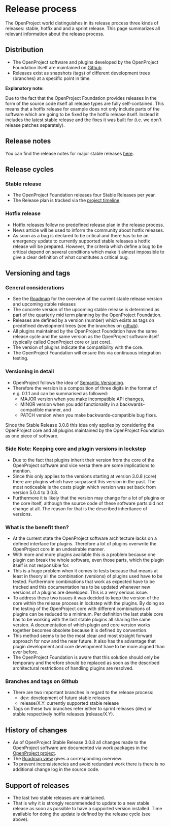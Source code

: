 # Release process

The OpenProject world distinguishes in its release process three kinds of releases: stable, hotfix and and a sprint release. This page summarizes all relevant information about the release process.

## Distribution

* The OpenProject software and plugins developed by the OpenProject Foundation itself are maintained on [Github](https://github.com/opf).
* Releases exist as snapshots (tags) of different development trees (branches) at a specific point in time.

**Explanatory note:**

Due to the fact that the OpenProject Foundation provides releases in the form of the source code itself all release types are fully self-contained. This means that a hotfix release for example does not only include parts of the software which are going to be fixed by the hotfix release itself. Instead it includes the latest stable release and the fixes it was built for (i.e. we don't release patches separately).

## Release notes

You can find the release notes for major stable releases [here](https://www.openproject.org/release-notes/).

## Release cycles

### Stable release

* The OpenProject Foundation releases four Stable Releases per year.
* The Release plan is tracked via the [project timeline](https://community.openproject.com/projects/openproject/timelines/36).

### Hotfix release

* Hotfix releases follow no predefined release plan in the release process.
* News article will be used to inform the community about hotfix releases.
* As soon as a bug is declared to be critical and there has to be an emergency update to currently supported stable releases a hotfix release will be prepared. However, the criteria which define a bug to be critical depend on several conditions which make it almost impossible to give a clear definition of what constitutes a critical bug.
 
## Versioning and tags

### General considerations

* See the [Roadmap](https://community.openproject.com/projects/openproject/roadmap) for the overview of the current stable release version and   upcoming stable releases
* The concrete version of the upcoming stable release is determined as part of the quarterly mid term planning by the OpenProject Foundation.
* Releases are defined by a version (number) which exists as tags on predefined development trees (see the branches on [github](https://github.com/opf/openproject/releases)).
* All plugins maintained by the OpenProject Foundation have the same release cycle and the same version as the OpenProject software itself (typically called OpenProject core or just core).
* The version of plugins indicate the compatibility with the core.
* The OpenProject Foundation will ensure this via continuous integration testing.

### Versioning in detail

* OpenProject follows the idea of [Semantic Versioning](http://semver.org/).
* Therefore the version is a composition of three digits in the format of e.g. 0.1.1 and can be summarised as followed:
  * MAJOR version when you make incompatible API changes,
  * MINOR version when you add functionality in a backwards-compatible manner, and
  * PATCH version when you make backwards-compatible bug fixes.

Since the Stable Release 3.0.8 this idea only applies by considering the OpenProject core and all plugins maintained by the OpenProject Foundation as one piece of software.

### Side Note: Keeping core and plugin versions in lockstep

* Due to the fact that plugins inherit their version from the core of the OpenProject software and vice versa there are some implications to mention.
* Since this only applies to the versions starting at version 3.0.8 (core) there are plugins which have surpassed this version in the past. The most noticeable is the costs plugin which version was set back from version 5.0.4 to 3.0.8.
* Furthermore it is likely that the version may change for a lot of plugins or the core itself, although the source code of these software parts did not change at all. The reason for that is the described inheritance of versions.
 
### What is the benefit then?

* At the current state the OpenProject software architecture lacks on a defined interface for plugins. Therefore a lot of plugins overwrite the OpenProject core in an undesirable manner.
* With more and more plugins available this is a problem because one plugin can break the whole software, even those parts, which the plugin itself is not responsible for.
* This is a huge problem when it comes to tests because that means at least in theory all the combination (versions) of plugins used have to be tested. Furthermore combinations that work as expected have to be tracked and this documentation has to be updated whenever new versions of a plugins are developed. This is a very serious issue.
* To address these two issues it was decided to keep the version of the core within the release process in lockstep with the plugins. By doing so the testing of the OpenProject core with different combinations of plugins can be reduced to a minimum. Per definition the last stable core has to be working with the last stable plugins all sharing the same version. A documentation of which plugin and core version works together becomes obsolete because it is defined by convention.
* This method seems to be the most clear and most straight forward approach for now and the near future. It also has the advantage that plugin development and core development have to be more aligned than ever before.
* The OpenProject Foundation is aware that this solution should only be temporary and therefore should be replaced as soon as the described architectural restrictions of handling plugins are resolved.

### Branches and tags on Github

* There are two important branches in regard to the release process:
  * dev: development of future stable releases
  * release/X.Y: currently supported stable release
* Tags on these two branches refer either to sprint releases (dev) or stable respectively hotfix releases (release/X.Y).

## History of changes

* As of OpenProject Stable Release 3.0.8 all changes made to the OpenProject software are documented via work packages in the [OpenProject project](https://community.openproject.com/projects/openproject).
* The [Roadmap view](https://community.openproject.com/projects/openproject/roadmap) gives a corresponding overview.
* To prevent inconsistencies and avoid redundant work there is there is no additional change log in the source code.

## Support of releases

* The last two stable releases are maintained.
* That is why it is strongly recommended to update to a new stable release as soon as possible to have a supported version installed. Time available for doing the update is defined by the release cycle (see above).
